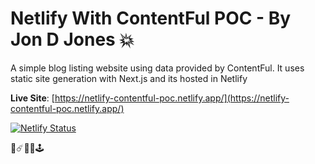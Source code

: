 # Netlify With ContentFul POC - By Jon D Jones 💥

A simple blog listing website using data provided by ContentFul.  It uses static site generation with Next.js and its hosted in Netlify

**Live Site**: [https://netlify-contentful-poc.netlify.app/](https://netlify-contentful-poc.netlify.app/)


[![Netlify Status](https://api.netlify.com/api/v1/badges/be5f4404-c853-4404-85d3-2e9a448d0852/deploy-status)](https://app.netlify.com/sites/netlify-contentful-poc/deploys)

👾☄️👻👺🕹️
